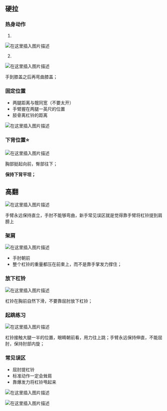 ## 硬拉

### 热身动作

1.

![在这里插入图片描述](https://img-blog.csdnimg.cn/20201212204002713.png?x-oss-process=image/watermark,type_ZmFuZ3poZW5naGVpdGk,shadow_10,text_aHR0cHM6Ly9ibG9nLmNzZG4ubmV0L1pIZ29nb2dvaGE=,size_16,color_FFFFFF,t_70)

2.

![在这里插入图片描述](https://img-blog.csdnimg.cn/20201212204040559.png?x-oss-process=image/watermark,type_ZmFuZ3poZW5naGVpdGk,shadow_10,text_aHR0cHM6Ly9ibG9nLmNzZG4ubmV0L1pIZ29nb2dvaGE=,size_16,color_FFFFFF,t_70)

手到膝盖之后再弯曲膝盖；





### 固定位置

- 两腿距离与髋同宽（不要太开）
- 手臂握在两腿一英尺的位置
- 胫骨离杠铃的距离

![在这里插入图片描述](https://img-blog.csdnimg.cn/20201212203733411.png?x-oss-process=image/watermark,type_ZmFuZ3poZW5naGVpdGk,shadow_10,text_aHR0cHM6Ly9ibG9nLmNzZG4ubmV0L1pIZ29nb2dvaGE=,size_16,color_FFFFFF,t_70)



### 下背位置:star:

![在这里插入图片描述](https://img-blog.csdnimg.cn/20201212204351521.png?x-oss-process=image/watermark,type_ZmFuZ3poZW5naGVpdGk,shadow_10,text_aHR0cHM6Ly9ibG9nLmNzZG4ubmV0L1pIZ29nb2dvaGE=,size_16,color_FFFFFF,t_70)

胸部挺起向前，臀部往下；

**保持下背平坦；**



## 高翻

![在这里插入图片描述](https://img-blog.csdnimg.cn/20201212203549725.png?x-oss-process=image/watermark,type_ZmFuZ3poZW5naGVpdGk,shadow_10,text_aHR0cHM6Ly9ibG9nLmNzZG4ubmV0L1pIZ29nb2dvaGE=,size_16,color_FFFFFF,t_70)

手臂永远保持直立，手肘不能够弯曲，新手常见误区就是觉得靠手臂将杠铃提到肩膀上



### 架肩

![在这里插入图片描述](https://img-blog.csdnimg.cn/20201212204759670.png?x-oss-process=image/watermark,type_ZmFuZ3poZW5naGVpdGk,shadow_10,text_aHR0cHM6Ly9ibG9nLmNzZG4ubmV0L1pIZ29nb2dvaGE=,size_16,color_FFFFFF,t_70)

- 手肘朝前
- 整个杠铃的重量都压在前束上，而不是靠手掌发力撑住；



### 放下杠铃

![在这里插入图片描述](https://img-blog.csdnimg.cn/20201212205103327.png?x-oss-process=image/watermark,type_ZmFuZ3poZW5naGVpdGk,shadow_10,text_aHR0cHM6Ly9ibG9nLmNzZG4ubmV0L1pIZ29nb2dvaGE=,size_16,color_FFFFFF,t_70)

杠铃在胸前自然下滑，不要靠屈肘放下杠铃；



### 起跳练习

![在这里插入图片描述](https://img-blog.csdnimg.cn/20201212205645187.png?x-oss-process=image/watermark,type_ZmFuZ3poZW5naGVpdGk,shadow_10,text_aHR0cHM6Ly9ibG9nLmNzZG4ubmV0L1pIZ29nb2dvaGE=,size_16,color_FFFFFF,t_70)

杠铃接触大腿一半的位置，眼睛朝前看，用力往上跳；手臂永远保持伸直，不能屈肘，保持肘部内旋；



### 常见误区

- 屈肘提杠铃
- 标准动作一定会耸肩
- 靠爆发力将杠铃甩起来

![在这里插入图片描述](https://img-blog.csdnimg.cn/2020121221000281.png?x-oss-process=image/watermark,type_ZmFuZ3poZW5naGVpdGk,shadow_10,text_aHR0cHM6Ly9ibG9nLmNzZG4ubmV0L1pIZ29nb2dvaGE=,size_16,color_FFFFFF,t_70)

![在这里插入图片描述](https://img-blog.csdnimg.cn/20201212210050686.png?x-oss-process=image/watermark,type_ZmFuZ3poZW5naGVpdGk,shadow_10,text_aHR0cHM6Ly9ibG9nLmNzZG4ubmV0L1pIZ29nb2dvaGE=,size_16,color_FFFFFF,t_70)